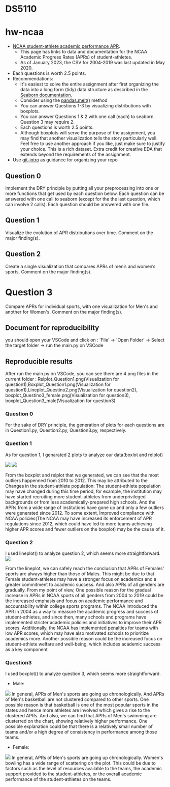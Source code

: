 # DS5110
# hw-ncaa

* [NCAA student-athlete academic performance APR](https://www.ncaa.org/about/resources/research/shared-ncaa-research-data). 
  * This page has links to data and documentation for the NCAA Academic Progress Rates (APRs) of student-athletes. 
  * As of January 2023, the CSV for 2004-2019 was last updated in May 2020.
* Each questions is worth 2.5 points.
* Recommendations:
  * It's easiest to solve the entire assignment after first organizing the data into a long form (tidy) data structure as described in the [Seaborn documentation](https://seaborn.pydata.org/tutorial/data_structure.html). 
  * Consider using the [pandas.melt()](https://pandas.pydata.org/docs/reference/api/pandas.melt.html) method
  * You can answer Questions 1-3 by visualizing distributions with boxplots.
  * You can answer Questions 1 & 2 with one call (each) to seaborn. Question 3 may require 2.
  * Each questions is worth 2.5 points.
  * Although boxplots will serve the purpose of the assignment, you may find that another visualization tells the story particularly well. Feel free to use another approach if you like, just make sure to justify your choice. This is a rich dataset. Extra credit for creative EDA that extends beyond the requirements of the assignment.
* Use [git-intro](https://github.com/ds5110/git-intro) as guidance for organizing your repo

## Question 0

Implement the DRY principle by putting all your preprocessing into one or more functions that get 
used by each question below.
Each question can be answered with one call to seaborn (except for the the last question, which can involve 2 calls).
Each question should be answered with one file.

## Question 1

Visualize the evolution of APR distributions over time. Comment on the major finding(s).

## Question 2

Create a single visualization that compares APRs of men’s and women’s sports. Comment on the major finding(s).

# Question 3

Compare APRs for individual sports, with one visualization for Men's and another for Women's.
Comment on the major finding(s).
 

## Document for reproducibility
you should open your VSCode and click on : 'File' -> 'Open Folder' -> Select the target folder -> run the main.py on VSCode
## Reproducible results
After run the main.py on VSCode, you can see there are 4 png files in the current folder : Relplot_Question1.png(Visualization for question1),Boxplot_Question1.png(Visualization for question1),Lineplot_Questino2.png(Visualization for question2), boxplot_Questino3_female.png(Visualization for question3), boxplot_Question3_male(Visualization for question3)


### Question 0 
For the sake of DRY principle, the generation of plots for each questions are in Question1.py, Question2.py, Question3.py, respectively.

### Question 1
As for question 1, I genarated 2 plots to analyze our data(boxlot and relplot)

<img src = "Relplot_Question1.png">
<img src = "Boxplot_Question1.png">
</br>

From the boxplot and relplot that we generated, we can see that the most outliers happenned from 2010 to 2012. This may be attributed to the Changes in the student-athlete population: The student-athlete population may have changed during this time period, for example, the institution may have started recruiting more student-athletes from underprivileged backgrounds or from less academically-prepared high schools. And the APRs from a wide range of institutions have gone up and only a few outliers were generated since 2012. To some extent, Improved compliance with NCAA policies(The NCAA may have increased its enforcement of APR regulations since 2012, which could have led to more teams achieving higher APR scores and fewer outliers on the boxplot) may be the cause of it.

### Question 2
I used lineplot() to analyze question 2, which seems more straightforward.
<img src = "Lineplot_Questino2.png">

From the lineplot, we can safely reach the conclusion that APRs of Females' sports are always higher than those of Males. This might be due to that Female student-athletes may have a stronger focus on academics and a greater commitment to academic success. And also APRs of all genders are gradually. From my point of view, One possible reason for the gradual increase in APRs in NCAA sports of all genders from 2004 to 2019 could be the increased emphasis and focus on academic performance and accountability within college sports programs. The NCAA introduced the APR in 2004 as a way to measure the academic progress and success of student-athletes, and since then, many schools and programs have implemented stricter academic policies and initiatives to improve their APR scores. Additionally, the NCAA has implemented penalties for teams with low APR scores, which may have also motivated schools to prioritize academics more. Another possible reason could be the increased focus on student-athlete welfare and well-being, which includes academic success as a key component


### Question3
I used boxplot() to analyze question 3, which seems more straightforward.


+ Male:
<img src = "boxplot_Questino3_male.png">
In general, APRs of Men's sports are going up chronologically. And APRs of Men's basketball are not clustered compared to other sports. One possible reason is that basketball is one of the most popular sports in the states and hence more athletes are involved which gives a rise to the clustered APRs. And also, we can find that APRs of Men's swimming are clusterred on the chart, showing relatively higher performance. One possible explanation could be that there is a relatively small number of teams and/or a high degree of consistency in performance among those teams.

+ Female: 
<img src = "boxplot_Questino3_female.png">
In general, APRs of Men's sports are going up chronologically. Women's bowling has a wide range of scattering on the plot. This could be due to factors such as the level of resources available to the teams, the academic support provided to the student-athletes, or the overall academic performance of the student-athletes on the teams.